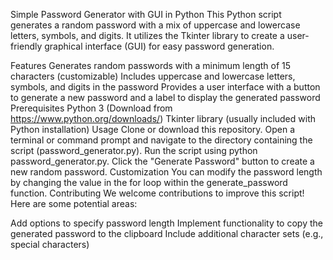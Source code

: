 Simple Password Generator with GUI in Python
This Python script generates a random password with a mix of uppercase and lowercase letters, symbols, and digits. It utilizes the Tkinter library to create a user-friendly graphical interface (GUI) for easy password generation.

Features
Generates random passwords with a minimum length of 15 characters (customizable)
Includes uppercase and lowercase letters, symbols, and digits in the password
Provides a user interface with a button to generate a new password and a label to display the generated password
Prerequisites
Python 3 (Download from https://www.python.org/downloads/)
Tkinter library (usually included with Python installation)
Usage
Clone or download this repository.
Open a terminal or command prompt and navigate to the directory containing the script (password_generator.py).
Run the script using python password_generator.py.
Click the "Generate Password" button to create a new random password.
Customization
You can modify the password length by changing the value in the for loop within the generate_password function.
Contributing
We welcome contributions to improve this script! Here are some potential areas:

Add options to specify password length
Implement functionality to copy the generated password to the clipboard
Include additional character sets (e.g., special characters)


